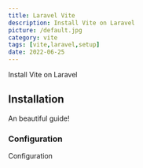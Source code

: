 ```yaml
---
title: Laravel Vite
description: Install Vite on Laravel
picture: /default.jpg
category: vite
tags: [vite,laravel,setup]
date: 2022-06-25
---
```


Install Vite on Laravel

<!--more-->

## Installation

An beautiful guide!

### Configuration

Configuration

